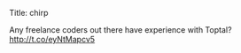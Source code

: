 Title: chirp

Any freelance coders out there have experience with Toptal? <a href="http://t.co/eyNtMapcv5">http://t.co/eyNtMapcv5</a>
